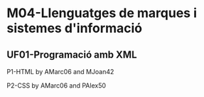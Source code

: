 # M04-Llenguatges de marques i sistemes d'informació

## UF01-Programació amb XML

P1-HTML  by AMarc06 and MJoan42

P2-CSS   by AMarc06 and PAlex50
